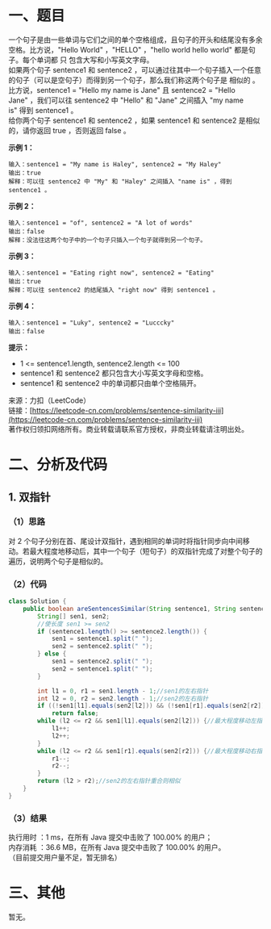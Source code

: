 # 一、题目
一个句子是由一些单词与它们之间的单个空格组成，且句子的开头和结尾没有多余空格。比方说，"Hello World" ，"HELLO" ，"hello world hello world" 都是句子。每个单词都 只 包含大写和小写英文字母。     
如果两个句子 sentence1 和 sentence2 ，可以通过往其中一个句子插入一个任意的句子（可以是空句子）而得到另一个句子，那么我们称这两个句子是 相似的 。比方说，sentence1 = "Hello my name is Jane" 且 sentence2 = "Hello Jane" ，我们可以往 sentence2 中 "Hello" 和 "Jane" 之间插入 "my name is" 得到 sentence1 。    
给你两个句子 sentence1 和 sentence2 ，如果 sentence1 和 sentence2 是相似的，请你返回 true ，否则返回 false 。      
      
**示例 1：**     
```
输入：sentence1 = "My name is Haley", sentence2 = "My Haley"
输出：true
解释：可以往 sentence2 中 "My" 和 "Haley" 之间插入 "name is" ，得到 sentence1 。
```
**示例 2：**      
```
输入：sentence1 = "of", sentence2 = "A lot of words"
输出：false
解释：没法往这两个句子中的一个句子只插入一个句子就得到另一个句子。
```
**示例 3：**     
```
输入：sentence1 = "Eating right now", sentence2 = "Eating"
输出：true
解释：可以往 sentence2 的结尾插入 "right now" 得到 sentence1 。
```
**示例 4：**    
```
输入：sentence1 = "Luky", sentence2 = "Lucccky"
输出：false
```
**提示：**     
- 1 <= sentence1.length, sentence2.length <= 100
- sentence1 和 sentence2 都只包含大小写英文字母和空格。
- sentence1 和 sentence2 中的单词都只由单个空格隔开。
     
来源：力扣（LeetCode）    
链接：[https://leetcode-cn.com/problems/sentence-similarity-iii](https://leetcode-cn.com/problems/sentence-similarity-iii)     
著作权归领扣网络所有。商业转载请联系官方授权，非商业转载请注明出处。    
# 二、分析及代码    
## 1. 双指针
### （1）思路
对 2 个句子分别在首、尾设计双指针，遇到相同的单词时将指针同步向中间移动。若最大程度地移动后，其中一个句子（短句子）的双指针完成了对整个句子的遍历，说明两个句子是相似的。      
### （2）代码
```java
class Solution {
    public boolean areSentencesSimilar(String sentence1, String sentence2) {
        String[] sen1, sen2;
        //使长度 sen1 >= sen2 
        if (sentence1.length() >= sentence2.length()) {
            sen1 = sentence1.split(" ");
            sen2 = sentence2.split(" ");
        } else {
            sen1 = sentence2.split(" ");
            sen2 = sentence1.split(" ");
        }

        int l1 = 0, r1 = sen1.length - 1;//sen1的左右指针
        int l2 = 0, r2 = sen2.length - 1;//sen2的左右指针
        if ((!sen1[l1].equals(sen2[l2])) && (!sen1[r1].equals(sen2[r2])))//首尾均不相同，一定不相似
            return false;
        while (l2 <= r2 && sen1[l1].equals(sen2[l2])) {//最大程度移动左指针
            l1++;
            l2++;
        }
        while (l2 <= r2 && sen1[r1].equals(sen2[r2])) {//最大程度移动右指针
            r1--;
            r2--;
        }
        return (l2 > r2);//sen2的左右指针重合则相似
    }
}
```
### （3）结果
执行用时 ：1 ms，在所有 Java 提交中击败了 100.00% 的用户；    
内存消耗 ：36.6 MB，在所有 Java 提交中击败了 100.00% 的用户。      
（目前提交用户量不足，暂无排名）       
# 三、其他
暂无。  
